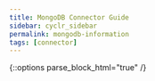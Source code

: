 ```yaml
---
title: MongoDB Connector Guide
sidebar: cyclr_sidebar
permalink: mongodb-information
tags: [connector]
---
```

{::options parse_block_html="true" /}
